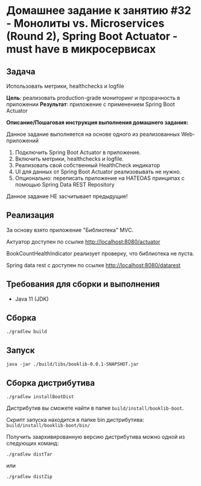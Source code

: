 # Домашнее задание к занятию #32 - Монолиты vs. Microservices (Round 2), Spring Boot Actuator - must have в микросервисах

## Задача

Использовать метрики, healthchecks и logfile

**Цель**: реализовать production-grade мониторинг и прозрачность в приложении
**Результат**: приложение с применением Spring Boot Actuator

**Описание/Пошаговая инструкция выполнения домашнего задания:**

Данное задание выполняется на основе одного из реализованных Web-приложений

1. Подключить Spring Boot Actuator в приложение.
2. Включить метрики, healthchecks и logfile.
3. Реализовать свой собственный HealthCheck индикатор
4. UI для данных от Spring Boot Actuator реализовывать не нужно.
5. Опционально: переписать приложение на HATEOAS принципах с помощью Spring Data REST Repository

Данное задание НЕ засчитывает предыдущие!

## Реализация

За основу взято приложение "Библиотека" MVC.

Актуатор доступен по ссылке [http://localhost:8080/actuator](http://localhost:8080/actuator)

BookCountHealthIndicator реализует проверку, что библиотека не пуста.

Spring data rest с доступен по ссылке [http://localhost:8080/datarest](http://localhost:8080/datarest)

## Требования для сборки и выполнения

- Java 11 (JDK)

## Сборка

```shell
./gradlew build
```

## Запуск

```shell
java -jar ./build/libs/booklib-0.0.1-SNAPSHOT.jar
```

## Сборка дистрибутива

```shell
./gradlew installBootDist
```

Дистрибутив вы сможете найти в папке `build/install/booklib-boot`.

Скрипт запуска находится в папке bin дистрибутива: `build/install/booklib-boot/bin/`

Получить заархивированную версию дистрибутива можно одной из следующих команд:

```shell
./gradlew distTar
```

или

```shell
./gradlew distZip
```
